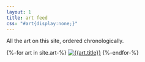 ```yaml
---
layout: 1
title: art feed
css: "#art{display:none;}"
---
```

All the art on this site, ordered chronologically.
<!--200x200 JPG90%-->

<div id="gallery">{%-for art in site.art-%}
	<a href="{%include url.html%}{{art.url}}"><img src="{%include url.html%}/assets/img/art/{{art.date|date:"%F"}}-tn.jpg" alt="{{art.title}}"/></a>
{%-endfor-%}</div>